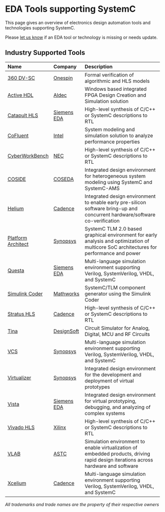 # EDA Tools supporting SystemC

This page gives an overview of electronics design automation tools and technologies supporting SystemC. 

Please [let us know][issues] if an EDA tool or technology is missing or needs update.

## Industry Supported Tools

| Name          | Company     | Description                                            |
| :------------ | :---------- | :----------------------------------------------------- |
| [360 DV-SC][17] | [Onespin][onespin] | Formal verification of algorithmic and HLS models |
| [Active HDL][14] | [Aldec][aldec] | Windows based integrated FPGA Design Creation and Simulation solution |
| [Catapult HLS][11] | [Siemens EDA][siemens] | High-level synthesis of C/C++ or SystemC descriptions to RTL |
| [CoFluent][18] | [Intel][intel] | System modeling and simulation solution to analyze performance properties |
| [CyberWorkBench][15] | [NEC][nec] | High-level synthesis of C/C++ or SystemC descriptions to RTL |
| [COSIDE][1]   | [COSEDA][coseda]  | Integrated design environment for heterogeneous system modeling using SystemC and SystemC-AMS |
| [Helium][4] | [Cadence][cnds] | Integrated design environment to enable early pre-silicon software bring-up and concurrent hardware/software co-verification |
| [Platform Architect][2] | [Synopsys][snps] | SystemC TLM 2.0 based graphical environment for early analysis and optimization of multicore SoC architectures for performance and power |
| [Questa][6] | [Siemens EDA][siemens] | Multi-language simulation environment supporting Verilog, SystemVerilog, VHDL, and SystemC |
| [Simulink Coder][16] | [Mathworks][mathworks] | SystemC/TLM component generator using the Simulink Coder |
| [Stratus HLS][12] | [Cadence][cnds] | High-level synthesis of C/C++ or SystemC descriptions to RTL |
| [Tina][13] | [DesignSoft][tina] | Circuit Simulator for Analog, Digital, MCU and RF Circuits |
| [VCS][9] | [Synopsys][snps] | Multi-language simulation environment supporting Verilog, SystemVerilog, VHDL, and SystemC |
| [Virtualizer][3] | [Synopsys][snps] | Integrated design environment for the development and deployment of virtual prototypes |
| [Vista][5] | [Siemens EDA][siemens] | Integrated design environment for virtual prototyping, debugging, and analyzing of complex systems |
| [Vivado HLS][10] | [Xilinx][xlx] | High-level synthesis of C/C++ or SystemC descriptions to RTL |
| [VLAB][8] | [ASTC][vlab] | Simulation environment to enable virtualization of embedded products, driving rapid design iterations across hardware and software |
| [Xcelium][7] | [Cadence][cnds] | Multi-language simulation environment supporting Verilog, SystemVerilog, VHDL, and SystemC |

*All trademarks and trade names are the property of their respective owners*


[1]: https://www.coseda-tech.com/coside-overview
[2]: https://www.synopsys.com/verification/virtual-prototyping/platform-architect.html
[3]: https://www.synopsys.com/verification/virtual-prototyping/virtualizer.html
[4]: https://www.cadence.com/en_US/home/tools/system-design-and-verification/helium-virtual-and-hybrid-studio.html
[5]: https://eda.sw.siemens.com/en-US/ic/vista-virtual-prototyping/
[6]: https://eda.sw.siemens.com/en-US/ic/questa/simulation/advanced-simulator/
[7]: https://www.cadence.com/en_US/home/tools/system-design-and-verification/simulation-and-testbench-verification/xcelium-simulator.html
[8]: https://vlabworks.com/
[9]: https://www.synopsys.com/verification/simulation/vcs.html
[10]: https://www.xilinx.com/products/design-tools/vivado.html
[11]: https://eda.sw.siemens.com/en-US/ic/ic-design/high-level-synthesis-and-verification-platform/
[12]: https://www.cadence.com/ko_KR/home/tools/digital-design-and-signoff/synthesis/stratus-high-level-synthesis.html
[13]: https://www.tina.com/systemc/
[14]: https://www.aldec.com/en/products/fpga_simulation/active-hdl
[15]: https://www.nec.com/en/global/prod/cwb/index.html?
[16]: https://www.mathworks.com/help/hdlverifier/ug/getting-started-with-tlm-generator.html
[17]: https://www.onespin.com/solutions/functional-correctness
[18]: https://www.intel.com/content/www/us/en/cofluent/overview.html

[coseda]: https://www.coseda-tech.com
[snps]: https://www.synopsys.com/
[cnds]: https://www.cadence.com/
[siemens]: https://eda.sw.siemens.com/
[xlx]: https://www.xilinx.com/
[vlab]: https://vlabworks.com/
[accellera]: https://accellera.org/
[tina]: https://www.tina.com/
[aldec]: https://www.aldec.com/
[nec]: https://www.nec.com/
[mathworks]: https://www.mathworks.com/
[onespin]: https://www.onespin.com/
[intel]: https://www.intel.com/

[issues]: https://github.com/accellera-official/systemc.org/issues 